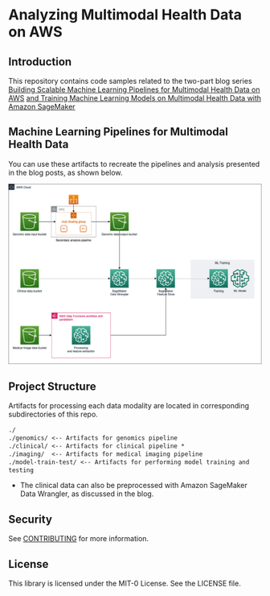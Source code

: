 # Analyzing Multimodal Health Data on AWS

## Introduction
This repository contains code samples related to the two-part blog series [Building Scalable Machine Learning Pipelines for Multimodal Health Data on AWS](https://aws-preview.aka.amazon.com/blogs/industries/building-scalable-machine-learning-pipelines-for-multimodal-health-data-on-aws/) [and Training Machine Learning Models on Multimodal Health Data with Amazon SageMaker](https://aws-preview.aka.amazon.com/blogs/industries/training-machine-learning-models-on-multimodal-health-data-with-amazon-sagemaker/)

## Machine Learning Pipelines for Multimodal Health Data

You can use these artifacts to recreate the pipelines and analysis presented in the blog posts, as shown below.  

![Architecture on AWS](./images/architecture.png)

## Project Structure

Artifacts for processing each data modality are located in corresponding subdirectories of this repo.  

```
./
./genomics/ <-- Artifacts for genomics pipeline
./clinical/ <-- Artifacts for clinical pipeline *
./imaging/  <-- Artifacts for medical imaging pipeline
./model-train-test/ <-- Artifacts for performing model training and testing
```

* The clinical data can also be preprocessed with Amazon SageMaker Data Wrangler, as discussed in the blog.

## Security

See [CONTRIBUTING](CONTRIBUTING.md#security-issue-notifications) for more information.

## License

This library is licensed under the MIT-0 License. See the LICENSE file.
